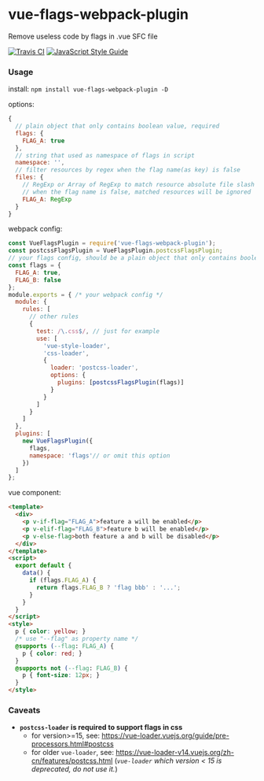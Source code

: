 # vue-flags-webpack-plugin
Remove useless code by flags in .vue SFC file

[![Travis CI](https://travis-ci.org/lovetingyuan/vue-flags-webpack-plugin.svg?branch=master)](https://travis-ci.org/lovetingyuan/vue-flags-webpack-plugin)
[![JavaScript Style Guide](https://img.shields.io/badge/code_style-standard-brightgreen.svg)](https://standardjs.com)

### Usage

install: `npm install vue-flags-webpack-plugin -D`

options:
```javascript
{
  // plain object that only contains boolean value, required
  flags: {
    FLAG_A: true
  },
  // string that used as namespace of flags in script
  namespace: '',
  // filter resources by regex when the flag name(as key) is false
  files: {
    // RegExp or Array of RegExp to match resource absolute file slash path,
    // when the flag name is false, matched resources will be ignored
    FLAG_A: RegExp
  }
}
```

webpack config:
```javascript
const VueFlagsPlugin = require('vue-flags-webpack-plugin');
const postcssFlagsPlugin = VueFlagsPlugin.postcssFlagsPlugin;
// your flags config, should be a plain object that only contains boolean value
const flags = {
  FLAG_A: true,
  FLAG_B: false
};
module.exports = { /* your webpack config */
  module: {
    rules: [
      // other rules
      {
        test: /\.css$/, // just for example
        use: [
          'vue-style-loader',
          'css-loader',
          {
            loader: 'postcss-loader',
            options: {
              plugins: [postcssFlagsPlugin(flags)]
            }
          }
        ]
      }
    ]
  },
  plugins: [
    new VueFlagsPlugin({
      flags,
      namespace: 'flags'// or omit this option
    })
  ]
};
```

vue component:
```html
<template>
  <div>
    <p v-if-flag="FLAG_A">feature a will be enabled</p>
    <p v-elif-flag="FLAG_B">feature b will be enabled</p>
    <p v-else-flag>both feature a and b will be disabled</p>
  </div>
</template>
<script>
  export default {
    data() {
      if (flags.FLAG_A) {
        return flags.FLAG_B ? 'flag bbb' : '...';
      }
    }
  }
</script>
<style>
  p { color: yellow; }
  /* use "--flag" as property name */
  @supports (--flag: FLAG_A) {
    p { color: red; }
  }
  @supports not (--flag: FLAG_B) {
    p { font-size: 12px; }
  }
</style>
```

### Caveats
- **`postcss-loader` is required to support flags in css**
  - for version>=15, see: https://vue-loader.vuejs.org/guide/pre-processors.html#postcss
  - for older `vue-loader`, see: https://vue-loader-v14.vuejs.org/zh-cn/features/postcss.html (*`vue-loader` which version < 15 is deprecated, do not use it.*)
